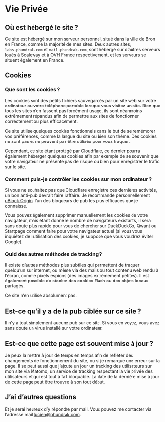 # Vie Privée
## Où est hébergé le site ?
Ce site est hébergé sur mon serveur personnel, situé dans la ville de
Bron en France, comme la majorité de mes sites. Deux autres sites,
`labs.phundrak.com` et `mail.phundrak.com`, sont hébergé sur d’autres
serveurs loués à Scaleway et à OVH France respectivement, et les
serveurs se situent également en France.

## Cookies
### Que sont les cookies ?
Les cookies sont des petits fichiers sauvegardés par un site web sur
votre ordinateur ou votre téléphone portable lorsque vous visitez un
site. Bien que tous les sites n’en fassent pas forcément usage, ils
sont néanmoins extrêmement répandus afin de permettre aux sites de
fonctionner correctement ou plus efficacement.

Ce site utilise quelques cookies fonctionnels dans le but de se
remémorer vos préférences, comme la langue du site ou bien son thème.
Ces cookies ne sont pas et ne peuvent pas être utilisés pour vous
traquer.

Cependant, ce site étant protégé par Cloudflare, ce dernier pourra
également héberger quelques cookies afin par exemple de se souvenir
que votre navigateur ne présente pas de risque ou bien pour
enregistrer le trafic sur le site.

### Comment puis-je contrôler les cookies sur mon ordinateur ?
Si vous ne souhaitez pas que Cloudflare enregistre ces dernières
activités, un bon anti-pub devrait faire l’affaire. Je recommande
personnellement [uBlock Origin](https://ublockorigin.com/), l’un des
bloqueurs de pub les plus efficaces que je connaisse.

Vous pouvez également supprimer manuellement les cookies de votre
navigateur, mais étant donné le nombre de navigateurs existants, il
sera sans doute plus rapide pour vous de chercher sur DuckDuckGo,
Qwant ou Startpage comment faire pour votre navigateur actuel (si vous
vous inquiétez de l’utilisation des cookies, je suppose que vous
voudrez éviter Google).

### Quid des autres méthodes de tracking ?
Il existe d’autres méthodes plus subtiles qui permettent de traquer
quelqu’un sur internet, ou même via des mails ou tout contenu web
rendu à l’écran, comme pixels espions (des images extrêmement
petites). Il est également possible de stocker des cookies Flash ou
des objets locaux partagés.

Ce site n’en utilise absolument pas.

## Est-ce qu’il y a de la pub ciblée sur ce site ?

Il n’y a tout simplement aucune pub sur ce site. Si vous en voyez,
vous avez sans doute un virus installé sur votre ordinateur.

## Est-ce que cette page est souvent mise à jour ?

Je peux la mettre à jour de temps en temps afin de refléter des
changements de fonctionnement du site, ou si je remarque une erreur
sur la page. Il se peut aussi que j’ajoute un jour un tracking des
utilisateurs sur mon site via Matomo, un service de tracking
respectant la vie privée des utilisateurs et qui est tout à fait
bloquable. La date de la dernière mise à jour de cette page peut être
trouvée à son tout début.

## J’ai d’autres questions
Et je serai heureux d’y répondre par mail. Vous pouvez me contacter
via l’adresse mail [lucien@phundrak.com](mailto:lucien@phundrak.com).
